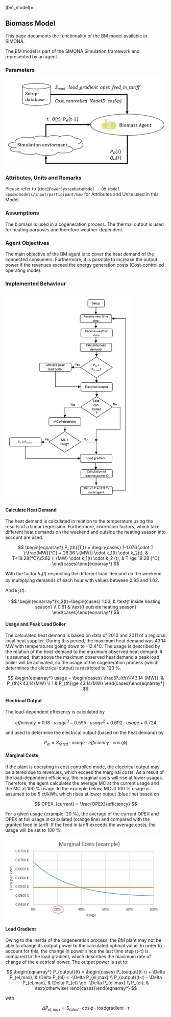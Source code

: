 (bm_model)=
## Biomass Model

This page documents the functionality of the BM model available in SIMONA.

The BM model is part of the SIMONA Simulation framework and represented by an agent.

### Parameters

![](../_static/figures/models/bm_model/bm_parameters.png)

### Attributes, Units and Remarks

Please refer to {doc}`PowerSystemDataModel - BM Model <psdm:models/input/participant/bm>` for Attributes and Units used in this Model.

### Assumptions
The biomass is used in a cogeneration process. The thermal output is used for heating purposes and therefore weather-dependent.

### Agent Objectives
The main objective of the BM agent is to cover the heat demand of the connected consumers. Furthermore, it is possible to increase the output power if the revenues exceed the energy generation costs (Cost-controlled operating mode).

### Implemented Behaviour

![](../_static/figures/models/bm_model/bm_behaviour.png)

#### Calculate Heat Demand
The heat demand is calculated in relation to the temperature using the results of a linear regression. Furthermore, correction factors, which take different heat demands on the weekend and outside the heating season into account are used.

$$
\begin{eqnarray*} P_{th}(T,t) = \begin{cases}
(-1.076 \cdot T \:\frac{MW}{°C} + 26.36 \:{MW}) \cdot k_1(t) \cdot k_2(t), & T<19.28{°C}\\5.62 \: {MW} \cdot k_1(t) \cdot k_2 (t), & T \ge 19.28 {°C}
\end{cases}\end{eqnarray*}
$$

With the factor $k_1(t)$ respecting the different load-demand on the weekend by multiplying demands of each hour with values between 0.95 and 1.02.

And $k_{2}(t)$:

$$
\begin{eqnarray*}k_2(t)=\begin{cases}
1.03, & \text{t inside heating season} \\
0.61 & \text{t outside heating season}
\end{cases}\end{eqnarray*}
$$

#### Usage and Peak Load Boiler

The calculated heat demand is based on data of 2010 and 2011 of a regional local heat supplier. During this period, the maximum heat demand was 43.14 MW with temperatures going down to -12.4°C. The usage is described by the relation of the heat-demand to the maximum observed heat demand. It is assumed, that above the maximum observed heat demand a peak load boiler will be activated, so the usage of the cogeneration process (which determines the electrical output) is restricted to 100 %.

$$
\begin{eqnarray*} usage = \begin{cases}
\frac{P_{th}}{43.14 {MW}}, & P_{th}<43.14{MW} \\
1 & P_{th}\ge 43.14{MW}
\end{cases}\end{eqnarray*}
$$

#### Electrical Output
The load-dependent efficiency is calculated by

$$
efficiency = 0.18 \cdot usage^3  -0.595 \cdot usage^2 +0.692 \cdot usage + 0.724 
$$

and used to determine the electrical output (based on the heat demand) by

$$ 
P_{el} = S_{rated} \cdot usage \cdot efficiency \cdot \cos(\phi) 
$$


#### Marginal Costs
If the plant is operating in cost controlled mode, the electrical output may be altered due to revenues, which exceed the marginal costs. As a result of the load-dependent efficiency, the marginal costs will rise at lower usages. Therefore, the agent calculates the average MC at the current usage and the MC at 100\,\% usage. In the example below, MC at 100 % usage is assumed to be 5 ct/kWh, which rises at lower output (blue line) based on

$$
OPEX_{current} = \frac{OPEX}{efficiency}
$$

For a given usage (example: 20 %), the average of the current OPEX and OPEX at full usage is calculated (orange line) and compared with the granted feed in tariff. If the feed in tariff exceeds the average costs, the usage will be set to 100 %.

![](../_static/figures/models/bm_model/mc.png)

#### Load Gradient
Owing to the inertia of the cogeneration process, the BM plant may not be able to change its output power to the calculated optimal value. In order to account for this, the change in power since the last time step (t-τ) is compared to the load gradient, which describes the maximum rate of change of the electrical power. The output power is set to:

$$
\begin{eqnarray*} P_{output}(t) = \begin{cases}
P_{output}(t-r) + \Delta P_{el,max}, & \Delta P_{el} < -\Delta P_{el,max} \\
P_{output}(t-r) - \Delta P_{el,max}, & \Delta P_{el} \ge -\Delta P_{el,max} \\
P_{el}, & \text{otherwise}
\end{cases}\end{eqnarray*}
$$

with

$$
\Delta P_{el,max}=S_{rated} \cdot \cos{\phi} \cdot \text{loadgradient} \cdot \tau
$$
